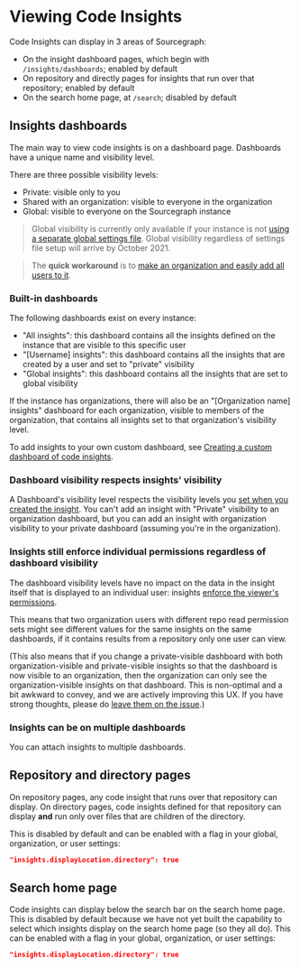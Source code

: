 # Viewing Code Insights

Code Insights can display in 3 areas of Sourcegraph:

- On the insight dashboard pages, which begin with `/insights/dashboards`; enabled by default
- On repository and directly pages for insights that run over that repository; enabled by default
- On the search home page, at `/search`; disabled by default

## Insights dashboards

The main way to view code insights is on a dashboard page. Dashboards have a unique name and visibility level.

There are three possible visibility levels:

- Private: visible only to you
- Shared with an organization: visible to everyone in the organization
- Global: visible to everyone on the Sourcegraph instance

> Global visibility is currently only available if your instance is not [using a separate global settings file](../../../admin/config/advanced_config_file.md#global-settings). Global visibility regardless of settings file setup will arrive by October 2021.

> The **quick workaround** is to [make an organization and easily add all users to it](../../../admin/organizations.md).

### Built-in dashboards

The following dashboards exist on every instance:

- "All insights": this dashboard contains all the insights defined on the instance that are visible to this specific user
- "[Username] insights": this dashboard contains all the insights that are created by a user and set to "private" visibility
- "Global insights": this dashboard contains all the insights that are set to global visibility

If the instance has organizations, there will also be an "[Organization name] insights" dashboard for each organization, visible to members of the organization, that contains all insights set to that organization's visibility level.

To add insights to your own custom dashboard, see [Creating a custom dashboard of code insights](../how-tos/creating_a_custom_dashboard_of_code_insights.md).

### Dashboard visibility respects insights' visibility

A Dashboard's visibility level respects the visibility levels you [set when you created the insight](../quickstart.md#7-set-the-visibility-of-your-insight). You can't add an insight with "Private" visibility to an organization dashboard, but you can add an insight with organization visibility to your private dashboard (assuming you're in the organization).

### Insights still enforce individual permissions regardless of dashboard visibility

The dashboard visibility levels have no impact on the data in the insight itself that is displayed to an individual user: insights [enforce the viewer's permissions](administration_and_security_of_code_insights.md#code-insights-enforce-user-permissions).

This means that two organization users with different repo read permission sets might see different values for the same insights on the same dashboards, if it contains results from a repository only one user can view.

(This also means that if you change a private-visible dashboard with both organization-visible and private-visible insights so that the dashboard is now visible to an organization, then the organization can only see the organization-visible insights on that dashboard. This is non-optimal and a bit awkward to convey, and we are actively improving this UX. If you have strong thoughts, please do [leave them on the issue](https://github.com/sourcegraph/sourcegraph/issues/23003).)

### Insights can be on multiple dashboards

You can attach insights to multiple dashboards.

## Repository and directory pages

On repository pages, any code insight that runs over that repository can display. On directory pages, code insights defined for that repository can display **and** run only over files that are children of the directory.

This is disabled by default and can be enabled with a flag in your global, organization, or user settings:

```json
"insights.displayLocation.directory": true
```

## Search home page

Code insights can display below the search bar on the search home page. This is disabled by default because we have not yet built the capability to select which insights display on the search home page (so they all do). This can be enabled with a flag in your global, organization, or user settings:

```json
"insights.displayLocation.directory": true
```


